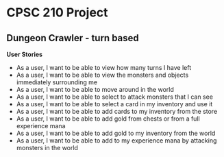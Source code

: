# CPSC 210 Project

## Dungeon Crawler - turn based

**User Stories**
- As a user, I want to be able to view how many turns I have left
- As a user, I want to be able to view the monsters and objects immediately surrounding me
- As a user, I want to be able to move around in the world
- As a user, I want to be able to select to attack monsters that I can see
- As a user, I want to be able to select a card in my inventory and use it
- As a user, I want to be able to add cards to my inventory from the store 
- As a user, I want to be able to add gold  from chests or from a full experience mana
- As a user, I want to be able to add gold to my inventory from the world
- As a user, I want to be able to add to my experience mana by attacking monsters in the world


